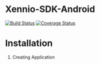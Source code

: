# Xennio-SDK-Android

[![Build Status](https://travis-ci.org/xennio/harray-android-sdk.svg?branch=master)](https://travis-ci.org/xennio/harray-android-sdk)
[![Coverage Status](https://coveralls.io/repos/github/xennio/harray-android-sdk/badge.svg?branch=master)](https://coveralls.io/github/xennio/harray-android-sdk?branch=master)

# Installation

1. Creating Application
